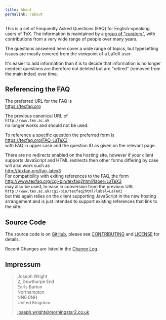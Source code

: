 ```yaml
---
title: About
permalink: /about
---
```


This is a set of Frequently Asked Questions (FAQ) for English-speaking users of
TeX. The information is maintained by a [group of
"curators"](https://github.com/texfaq), with contributions from a very wide
range of people over many years.

The questions answered here cover a wide range of topics, but typesetting
issues are mostly covered from the viewpoint of a LaTeX user.

It's easier to add information than it is to decide that information is no
longer needed: questions are therefore not deleted but are "retired" (removed
from the main index) over time.

## Referencing the FAQ

The preferred URL for the FAQ is  
<https://texfaq.org>

The previous canonical URL of  
`http://www.tex.ac.uk`  
no longer works and should not be used.

To reference a specific question the preferred form is  
<https://texfaq.org/FAQ-LaTeX3>  
with FAQ in upper case and the question ID as given on the relevant page.

There are no redirects enabled on the hosting site, however if your client
supports JavaScript and HTML redirects then other forms differing by case
will also work such as  
<http://texfaq.org/faq-latex3>  
For compatibility with exiting references to the FAQ, the form  
<http://www.texfaq.org/cgi-bin/texfaq2html?label=LaTeX3>  
may also be used, to ease in conversion from the previous URL  
`http://www.tex.ac.uk/cgi-bin/texfaq2html?label=LaTeX3`  
but this again relies on the client supporting
JavaScript in the new hosting arrangement and is just intended to
support existing references that link to the site.


## Source Code

The source code is on [GitHub](https://github.com/texfaq/texfaq.github.io/),
please see [CONTRIBUTING](CONTRIBUTING) and [LICENSE](LICENSE) for details.

Recent Changes are listed in the [Change Log](CHANGELOG).

## Impressum

> Joseph Wright<br />
> 2, Dowthorpe End<br />
> Earls Barton<br />
> Northampton<br />
> NN6 0NH<br />
> United Kingdom
>
> joseph.wright@morningstar2.co.uk
